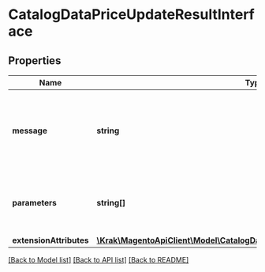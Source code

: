 # CatalogDataPriceUpdateResultInterface

## Properties
Name | Type | Description | Notes
------------ | ------------- | ------------- | -------------
**message** | **string** | Error message, that contains description of error occurred during price update. | 
**parameters** | **string[]** | Parameters, that could be displayed in error message placeholders. | 
**extensionAttributes** | [**\Krak\MagentoApiClient\Model\CatalogDataPriceUpdateResultExtensionInterface**](CatalogDataPriceUpdateResultExtensionInterface.md) |  | [optional] 

[[Back to Model list]](../README.md#documentation-for-models) [[Back to API list]](../README.md#documentation-for-api-endpoints) [[Back to README]](../README.md)


